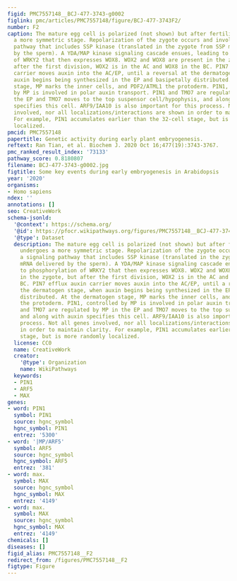 ```yaml
---
figid: PMC7557148__BCJ-477-3743-g0002
figlink: pmc/articles/PMC7557148/figure/BCJ-477-3743F2/
number: F2
caption: The mature egg cell is polarized (not shown) but after fertilization undergoes
  a more symmetric stage. Repolarization of the zygote occurs and involves a signaling
  pathway that includes SSP kinase (translated in the zygote from SSP mRNA delivered
  by the sperm). A YDA/MAP kinase signaling cascade ensues, leading to phosphorylation
  of WRKY2 that then expresses WOX8. WOX2 and WOX8 are present in the zygote, but
  after the first division, WOX2 is in the AC and WOX8 in the BC. PIN7 efflux auxin
  carrier moves auxin into the AC/EP, until a reversal at the dermatogen stage, when
  auxin begins being synthesized in the EP and basipetally distributed. At the dermatogen
  stage, MP marks the inner cells, and PDF2/ATML1 the protoderm. PIN1, controlled
  by MP is involved in polar auxin transport. PIN1 and TMO7 are regulated by MP in
  the EP and TMO7 moves to the top suspensor cell/hypophysis, and along with auxin
  specifies this cell. ARF9/IAA10 is also important for this process. Not all genes
  involved, nor all localizations/interactions are shown in order to maintain clarity.
  For example, PIN1 accumulates earlier than the 32-cell stage, but is more randomly
  localized.
pmcid: PMC7557148
papertitle: Genetic activity during early plant embryogenesis.
reftext: Ran Tian, et al. Biochem J. 2020 Oct 16;477(19):3743-3767.
pmc_ranked_result_index: '73133'
pathway_score: 0.8180807
filename: BCJ-477-3743-g0002.jpg
figtitle: Some key events during early embryogenesis in Arabidopsis
year: '2020'
organisms:
- Homo sapiens
ndex: ''
annotations: []
seo: CreativeWork
schema-jsonld:
  '@context': https://schema.org/
  '@id': https://pfocr.wikipathways.org/figures/PMC7557148__BCJ-477-3743-g0002.html
  '@type': Dataset
  description: The mature egg cell is polarized (not shown) but after fertilization
    undergoes a more symmetric stage. Repolarization of the zygote occurs and involves
    a signaling pathway that includes SSP kinase (translated in the zygote from SSP
    mRNA delivered by the sperm). A YDA/MAP kinase signaling cascade ensues, leading
    to phosphorylation of WRKY2 that then expresses WOX8. WOX2 and WOX8 are present
    in the zygote, but after the first division, WOX2 is in the AC and WOX8 in the
    BC. PIN7 efflux auxin carrier moves auxin into the AC/EP, until a reversal at
    the dermatogen stage, when auxin begins being synthesized in the EP and basipetally
    distributed. At the dermatogen stage, MP marks the inner cells, and PDF2/ATML1
    the protoderm. PIN1, controlled by MP is involved in polar auxin transport. PIN1
    and TMO7 are regulated by MP in the EP and TMO7 moves to the top suspensor cell/hypophysis,
    and along with auxin specifies this cell. ARF9/IAA10 is also important for this
    process. Not all genes involved, nor all localizations/interactions are shown
    in order to maintain clarity. For example, PIN1 accumulates earlier than the 32-cell
    stage, but is more randomly localized.
  license: CC0
  name: CreativeWork
  creator:
    '@type': Organization
    name: WikiPathways
  keywords:
  - PIN1
  - ARF5
  - MAX
genes:
- word: PIN1
  symbol: PIN1
  source: hgnc_symbol
  hgnc_symbol: PIN1
  entrez: '5300'
- word: '|MP/ARF5'
  symbol: ARF5
  source: hgnc_symbol
  hgnc_symbol: ARF5
  entrez: '381'
- word: max.
  symbol: MAX
  source: hgnc_symbol
  hgnc_symbol: MAX
  entrez: '4149'
- word: max.
  symbol: MAX
  source: hgnc_symbol
  hgnc_symbol: MAX
  entrez: '4149'
chemicals: []
diseases: []
figid_alias: PMC7557148__F2
redirect_from: /figures/PMC7557148__F2
figtype: Figure
---
```


